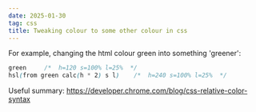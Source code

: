 ```yaml
---
date: 2025-01-30
tag: css
title: Tweaking colour to some other colour in css
---
```

For example, changing the html colour green into something 'greener': 

```css
green     /*  h=120 s=100% l=25%  */
hsl(from green calc(h * 2) s l)    /*  h=240 s=100% l=25%  */
```
Useful summary: https://developer.chrome.com/blog/css-relative-color-syntax
